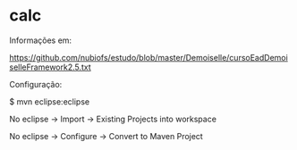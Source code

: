 # calc

Informações em:

https://github.com/nubiofs/estudo/blob/master/Demoiselle/cursoEadDemoiselleFramework2.5.txt

Configuração:

$ mvn eclipse:eclipse

No eclipse -> Import -> Existing Projects into workspace

No eclipse -> Configure -> Convert to Maven Project
